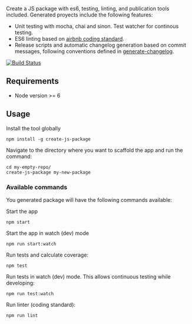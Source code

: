 Create a JS package with es6, testing, linting, and publication tools included. Generated proyects include the following features:

* Unit testing with mocha, chai and sinon. Test watcher for continous testing.
* ES6 linting based on [airbnb coding standard](https://www.npmjs.com/package/eslint-config-airbnb).
* Release scripts and automatic changelog generation based on commit messages, following conventions defined in [generate-changelog](https://www.npmjs.com/package/generate-changelog).



[![Build Status](https://travis-ci.org/jramcast/create-js-package.svg?branch=master)](https://travis-ci.org/jramcast/create-js-package)


## Requirements

* Node version >= 6

## Usage

Install the tool globally

```
npm install -g create-js-package
```

Navigate to the directory where you want to scaffold the app and run the command:

```
cd my-empty-repo/
create-js-package my-new-package
```


### Available commands

You generated package will have the following commands available:

Start the app
```
npm start
```

Start the app in watch (dev) mode
```
npm run start:watch
```

Run tests and calculate coverage:
```
npm test
```

Run tests in watch (dev) mode. This allows continuous testing while developing:
```
npm run test:watch
```

Run linter (coding standard):
```
npm run lint
```
